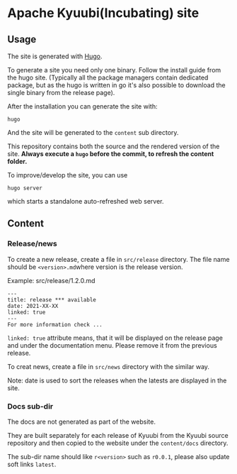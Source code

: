 <!---
  Licensed under the Apache License, Version 2.0 (the "License");
  you may not use this file except in compliance with the License.
  You may obtain a copy of the License at

   http://www.apache.org/licenses/LICENSE-2.0

  Unless required by applicable law or agreed to in writing, software
  distributed under the License is distributed on an "AS IS" BASIS,
  WITHOUT WARRANTIES OR CONDITIONS OF ANY KIND, either express or implied.
  See the License for the specific language governing permissions and
  limitations under the License. See accompanying LICENSE file.
-->

# Apache Kyuubi(Incubating) site

## Usage

The site is generated with [Hugo](https://gohugo.io/).

To generate a site you need only one binary. Follow the install guide from the hugo site. (Typically all the package managers
contain dedicated package, but as the hugo is written in go it's also possible to download the single binary from the release page).

After the installation you can generate the site with:

`hugo`

And the site will be generated to the `content` sub directory.

This repository contains both the source and the rendered version of the site.
__Always execute a `hugo` before the commit, to refresh the content folder.__

To improve/develop the site, you can use

```
hugo server
```

which starts a standalone auto-refreshed web server.

## Content

### Release/news
To create a new release, create a file in  ```src/release``` directory. The file name should be ```<version>.md```where version is the release version.

Example: src/release/1.2.0.md

```
---
title: release *** available
date: 2021-XX-XX
linked: true
---
For more information check ...
```

`linked: true` attribute means, that it will be displayed on the release page and under the documentation menu. 
Please remove it from the previous release.

To creat news, create a file in ```src/news``` directory with the similar way. 

Note: date is used to sort the releases when the latests are displayed in the site.

### Docs sub-dir
The docs are not generated as part of the website.

They are built separately for each release of Kyuubi from the Kyuubi source repository and then copied to the website under the ```content/docs``` directory.

The sub-dir name should like ```r<version>``` such as ```r0.0.1```, please also update soft links ```latest```.
